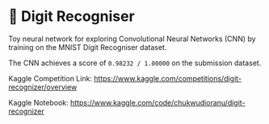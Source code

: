 # 📅 Digit Recogniser 

Toy neural network for exploring Convolutional Neural Networks (CNN) by training on the MNIST Digit Recogniser dataset.

The CNN achieves a score of `0.98232 / 1.00000` on the submission dataset. 

Kaggle Competition Link: https://www.kaggle.com/competitions/digit-recognizer/overview

Kaggle Notebook: https://www.kaggle.com/code/chukwudioranu/digit-recognizer
